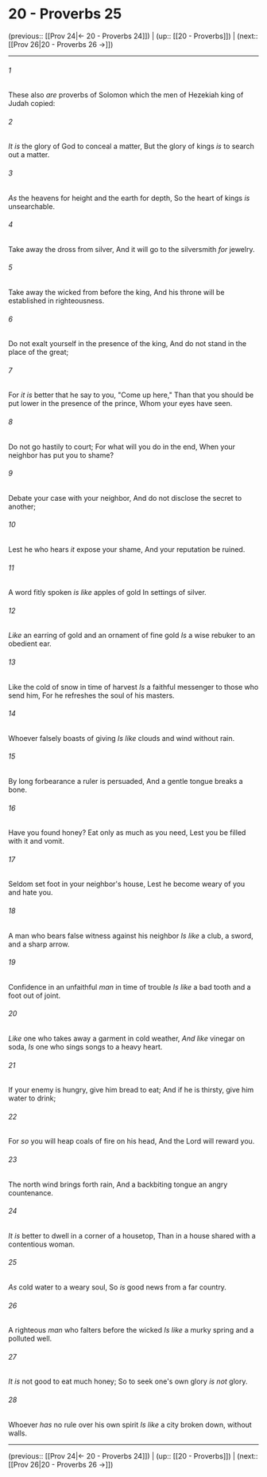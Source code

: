 # 20 - Proverbs 25

(previous:: [[Prov 24|← 20 - Proverbs 24]]) | (up:: [[20 - Proverbs]]) | (next:: [[Prov 26|20 - Proverbs 26 →]])

***


###### 1 
These also _are_ proverbs of Solomon which the men of Hezekiah king of Judah copied: 

###### 2 
_It is_ the glory of God to conceal a matter, But the glory of kings _is_ to search out a matter. 

###### 3 
_As_ the heavens for height and the earth for depth, So the heart of kings _is_ unsearchable. 

###### 4 
Take away the dross from silver, And it will go to the silversmith _for_ jewelry. 

###### 5 
Take away the wicked from before the king, And his throne will be established in righteousness. 

###### 6 
Do not exalt yourself in the presence of the king, And do not stand in the place of the great; 

###### 7 
For _it is_ better that he say to you, "Come up here," Than that you should be put lower in the presence of the prince, Whom your eyes have seen. 

###### 8 
Do not go hastily to court; For what will you do in the end, When your neighbor has put you to shame? 

###### 9 
Debate your case with your neighbor, And do not disclose the secret to another; 

###### 10 
Lest he who hears _it_ expose your shame, And your reputation be ruined. 

###### 11 
A word fitly spoken _is like_ apples of gold In settings of silver. 

###### 12 
_Like_ an earring of gold and an ornament of fine gold _Is_ a wise rebuker to an obedient ear. 

###### 13 
Like the cold of snow in time of harvest _Is_ a faithful messenger to those who send him, For he refreshes the soul of his masters. 

###### 14 
Whoever falsely boasts of giving _Is like_ clouds and wind without rain. 

###### 15 
By long forbearance a ruler is persuaded, And a gentle tongue breaks a bone. 

###### 16 
Have you found honey? Eat only as much as you need, Lest you be filled with it and vomit. 

###### 17 
Seldom set foot in your neighbor's house, Lest he become weary of you and hate you. 

###### 18 
A man who bears false witness against his neighbor _Is like_ a club, a sword, and a sharp arrow. 

###### 19 
Confidence in an unfaithful _man_ in time of trouble _Is like_ a bad tooth and a foot out of joint. 

###### 20 
_Like_ one who takes away a garment in cold weather, _And like_ vinegar on soda, _Is_ one who sings songs to a heavy heart. 

###### 21 
If your enemy is hungry, give him bread to eat; And if he is thirsty, give him water to drink; 

###### 22 
For _so_ you will heap coals of fire on his head, And the Lord will reward you. 

###### 23 
The north wind brings forth rain, And a backbiting tongue an angry countenance. 

###### 24 
_It is_ better to dwell in a corner of a housetop, Than in a house shared with a contentious woman. 

###### 25 
_As_ cold water to a weary soul, So _is_ good news from a far country. 

###### 26 
A righteous _man_ who falters before the wicked _Is like_ a murky spring and a polluted well. 

###### 27 
_It is_ not good to eat much honey; So to seek one's own glory _is not_ glory. 

###### 28 
Whoever _has_ no rule over his own spirit _Is like_ a city broken down, without walls.

***

(previous:: [[Prov 24|← 20 - Proverbs 24]]) | (up:: [[20 - Proverbs]]) | (next:: [[Prov 26|20 - Proverbs 26 →]])
